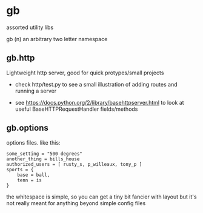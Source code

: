 gb
====================

assorted utility libs

gb (n) an arbitrary two letter namespace

gb.http
-------

Lightweight http server, good for quick protypes/small projects

 - check http/test.py to see a small illustration of adding routes and running
   a server

 - see https://docs.python.org/2/library/basehttpserver.html to look at
   useful BaseHTTPRequestHandler fields/methods

gb.options
----------

options files. like this:

```
some_setting = "500 degrees"
another_thing = bills_house
authorized_users = [ rusty_s, p_willeaux, tony_p ]
sports = {
	base = ball,
	tenn = is
}

```

the whitespace is simple, so you can get a tiny bit fancier with layout
but it's not really meant for anything beyond simple config files
